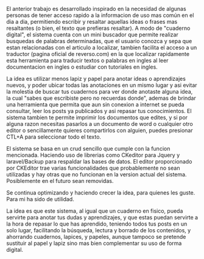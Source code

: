 El anterior trabajo es desarrollado inspirado en la necesidad de algunas personas de tener acceso rapido a la informacion de uso mas común en el dia a dia, permitiendo escribir y resaltar aquellas ideas o frases mas resaltantes (o bien, el texto que prefieras resaltar). A modo de "cuaderno digital", el sistema cuenta con un mini buscador que permite realizar busquedas de palabras determinadas, que el usuario conozca y sepa que estan relacionadas con el articulo a localizar, tambien facilita el acceso a un traductor (pagina oficial de reverso.com) en la que localizar rapidamente esta herramienta para traducir textos o palabras en ingles al leer documentacion en ingles o estudiar con tutoriales en ingles. 

La idea es utilizar menos lapiz y papel para anotar ideas o aprendizajes nuevos, y poder ubicar todas las anotaciones en un mismo lugar y asi evitar la molestia de buscar tus cuadernos para ver donde anotaste alguna idea, la cual "sabes que escribiste pero no recuerdas donde", ademas de brindar una herramienta que permita que aun sin conexion a internet se pueda consultar, leer los posts ya publicados y asi repasar tus conocimientos.
El sistema tambien te permite imprimir los documentos que edites, y si por alguna razon necesitas pasarlos a un documento de word o cualquier otro editor o sencillamente quieres compartirlos con alguien, puedes presionar CTL+A para seleccionar todo el texto.

El sistema se basa en un crud sencillo que cumple con la funcion mencionada. Haciendo uso de librerias como CKeditor para Jquery y laravel/Backup para respaldar las bases de datos.
El editor proporcionado por CKEditor trae varias funcionalidades que probablemente no sean utilizadas y hay otras que no funcionan en la version actual del sistema. Posiblemente en el futuro sean removidas.

Se continua optimizando y haciendo crecer la idea, para quienes les guste. Para mi ha sido de utilidad.

La idea es que este sistema, al igual que un cuaderno en fisico, pueda servirte para anotar tus dudas y aprendizajes, y que estas puedan servirte a la hora de repasar lo que has aprendido, teniendo todos tus posts en un solo lugar, facilitando la búsqueda, lectura y borrado de los contenidos, y ahorrando cuadernos, lapices, y papeles, 
aunque tampoco se pretende sustituir al papel y lapiz sino mas bien complementar su uso de forma digital.